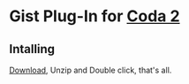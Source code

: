 # Gist Plug-In for [Coda 2](http://bit.ly/coda2appstore)

## Intalling
[Download](https://github.com/ngs/gist-codaplugin/downloads), Unzip and Double click, that's all.


